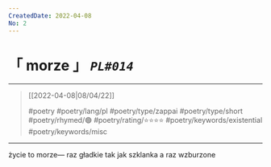 ```yaml
---
CreatedDate: 2022-04-08
No: 2
---
```

# &#12300; morze &#12301; *`PL#014`*

---

> [[2022-04-08|08/04/22]]
> 
> #poetry 
> #poetry/lang/pl 
> #poetry/type/zappai #poetry/type/short 
> #poetry/rhymed/🟢 
> #poetry/rating/⭐⭐⭐⭐ 
> #poetry/keywords/existential #poetry/keywords/misc 

---

życie to morze—
raz gładkie tak jak szklanka
a raz wzburzone